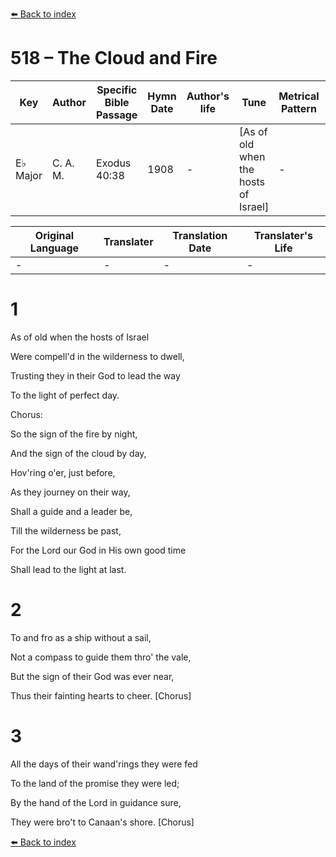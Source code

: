 [⬅️ Back to index](../README.md)

# 518 – The Cloud and Fire

Key | Author   | Specific Bible Passage     |Hymn Date |Author's life |Tune |Metrical Pattern   |Composer/Source
-- | --------- | ---------------------------|----------|--------------|-----|-------------------|-------------  
E♭ Major |C. A. M. |Exodus 40:38 |1908 |- |[As of old when the hosts of Israel] |- |C. Austin Miles

Original Language | Translater | Translation Date   | Translater's Life  
----------------- | --------- | --------------------|-------------     
\- |- |- |-




# 1

As of old when the hosts of Israel

Were compell'd in the wilderness to dwell,

Trusting they in their God to lead the way

To the light of perfect day.



Chorus:

So the sign of the fire by night,

And the sign of the cloud by day,

Hov'ring o'er, just before,

As they journey on their way,

Shall a guide and a leader be,

Till the wilderness be past,

For the Lord our God in His own good time

Shall lead to the light at last.



# 2

To and fro as a ship without a sail,

Not a compass to guide them thro' the vale,

But the sign of their God was ever near,

Thus their fainting hearts to cheer.  [Chorus]



# 3

All the days of their wand'rings they were fed

To the land of the promise they were led;

By the hand of the Lord in guidance sure,

They were bro't to Canaan's shore.  [Chorus]

[⬅️ Back to index](../README.md)
